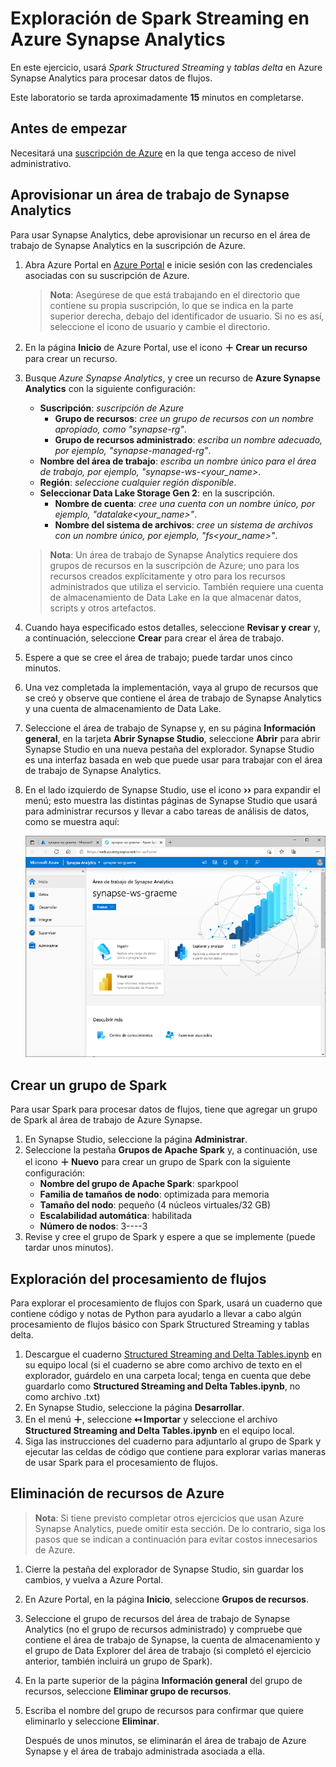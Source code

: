 # Exploración de Spark Streaming en Azure Synapse Analytics

En este ejercicio, usará *Spark Structured Streaming* y *tablas delta* en Azure Synapse Analytics para procesar datos de flujos.

Este laboratorio se tarda aproximadamente **15** minutos en completarse.

## Antes de empezar

Necesitará una [suscripción de Azure](https://azure.microsoft.com/free) en la que tenga acceso de nivel administrativo.

## Aprovisionar un área de trabajo de Synapse Analytics

Para usar Synapse Analytics, debe aprovisionar un recurso en el área de trabajo de Synapse Analytics en la suscripción de Azure.

1. Abra Azure Portal en [Azure Portal](https://portal.azure.com?azure-portal=true) e inicie sesión con las credenciales asociadas con su suscripción de Azure.

    > **Nota**: Asegúrese de que está trabajando en el directorio que contiene su propia suscripción, lo que se indica en la parte superior derecha, debajo del identificador de usuario. Si no es así, seleccione el icono de usuario y cambie el directorio.

2. En la página **Inicio** de Azure Portal, use el icono **&#65291; Crear un recurso** para crear un recurso.
3. Busque *Azure Synapse Analytics*, y cree un recurso de **Azure Synapse Analytics** con la siguiente configuración:
    - **Suscripción**: *suscripción de Azure*
        - **Grupo de recursos**: *cree un grupo de recursos con un nombre apropiado, como "synapse-rg"*.
        - **Grupo de recursos administrado**: *escriba un nombre adecuado, por ejemplo, "synapse-managed-rg"*.
    - **Nombre del área de trabajo**: *escriba un nombre único para el área de trabajo, por ejemplo, "synapse-ws-<your_name>*.
    - **Región**: *seleccione cualquier región disponible*.
    - **Seleccionar Data Lake Storage Gen 2**: en la suscripción.
        - **Nombre de cuenta**: *cree una cuenta con un nombre único, por ejemplo, "datalake<your_name>"*.
        - **Nombre del sistema de archivos**: *cree un sistema de archivos con un nombre único, por ejemplo, "fs<your_name>"*.

    > **Nota**: Un área de trabajo de Synapse Analytics requiere dos grupos de recursos en la suscripción de Azure; uno para los recursos creados explícitamente y otro para los recursos administrados que utiliza el servicio. También requiere una cuenta de almacenamiento de Data Lake en la que almacenar datos, scripts y otros artefactos.

4. Cuando haya especificado estos detalles, seleccione **Revisar y crear** y, a continuación, seleccione **Crear** para crear el área de trabajo.
5. Espere a que se cree el área de trabajo; puede tardar unos cinco minutos.
6. Una vez completada la implementación, vaya al grupo de recursos que se creó y observe que contiene el área de trabajo de Synapse Analytics y una cuenta de almacenamiento de Data Lake.
7. Seleccione el área de trabajo de Synapse y, en su página **Información general**, en la tarjeta **Abrir Synapse Studio**, seleccione **Abrir** para abrir Synapse Studio en una nueva pestaña del explorador. Synapse Studio es una interfaz basada en web que puede usar para trabajar con el área de trabajo de Synapse Analytics.
8. En el lado izquierdo de Synapse Studio, use el icono **&rsaquo;&rsaquo;** para expandir el menú; esto muestra las distintas páginas de Synapse Studio que usará para administrar recursos y llevar a cabo tareas de análisis de datos, como se muestra aquí:

    ![Synapse Studio](images/synapse-studio.png)

## Crear un grupo de Spark

Para usar Spark para procesar datos de flujos, tiene que agregar un grupo de Spark al área de trabajo de Azure Synapse.

1. En Synapse Studio, seleccione la página **Administrar**.
2. Seleccione la pestaña **Grupos de Apache Spark** y, a continuación, use el icono **&#65291; Nuevo** para crear un grupo de Spark con la siguiente configuración:
    - **Nombre del grupo de Apache Spark**: sparkpool
    - **Familia de tamaños de nodo**: optimizada para memoria
    - **Tamaño del nodo**: pequeño (4 núcleos virtuales/32 GB)
    - **Escalabilidad automática**: habilitada
    - **Número de nodos**: 3----3
3. Revise y cree el grupo de Spark y espere a que se implemente (puede tardar unos minutos).

## Exploración del procesamiento de flujos

Para explorar el procesamiento de flujos con Spark, usará un cuaderno que contiene código y notas de Python para ayudarlo a llevar a cabo algún procesamiento de flujos básico con Spark Structured Streaming y tablas delta.

1. Descargue el cuaderno [Structured Streaming and Delta Tables.ipynb](https://github.com/MicrosoftLearning/DP-900T00A-Azure-Data-Fundamentals/raw/master/streaming/Spark%20Structured%20Streaming%20and%20Delta%20Tables.ipynb) en su equipo local (si el cuaderno se abre como archivo de texto en el explorador, guárdelo en una carpeta local; tenga en cuenta que debe guardarlo como **Structured Streaming and Delta Tables.ipynb**, no como archivo .txt)
2. En Synapse Studio, seleccione la página **Desarrollar**.
3. En el menú **&#65291;**, seleccione **&#8612; Importar** y seleccione el archivo **Structured Streaming and Delta Tables.ipynb** en el equipo local.
4. Siga las instrucciones del cuaderno para adjuntarlo al grupo de Spark y ejecutar las celdas de código que contiene para explorar varias maneras de usar Spark para el procesamiento de flujos.

## Eliminación de recursos de Azure

> **Nota**: Si tiene previsto completar otros ejercicios que usan Azure Synapse Analytics, puede omitir esta sección. De lo contrario, siga los pasos que se indican a continuación para evitar costos innecesarios de Azure.

1. Cierre la pestaña del explorador de Synapse Studio, sin guardar los cambios, y vuelva a Azure Portal.
1. En Azure Portal, en la página **Inicio**, seleccione **Grupos de recursos**.
1. Seleccione el grupo de recursos del área de trabajo de Synapse Analytics (no el grupo de recursos administrado) y compruebe que contiene el área de trabajo de Synapse, la cuenta de almacenamiento y el grupo de Data Explorer del área de trabajo (si completó el ejercicio anterior, también incluirá un grupo de Spark).
1. En la parte superior de la página **Información general** del grupo de recursos, seleccione **Eliminar grupo de recursos**.
1. Escriba el nombre del grupo de recursos para confirmar que quiere eliminarlo y seleccione **Eliminar**.

    Después de unos minutos, se eliminarán el área de trabajo de Azure Synapse y el área de trabajo administrada asociada a ella.
